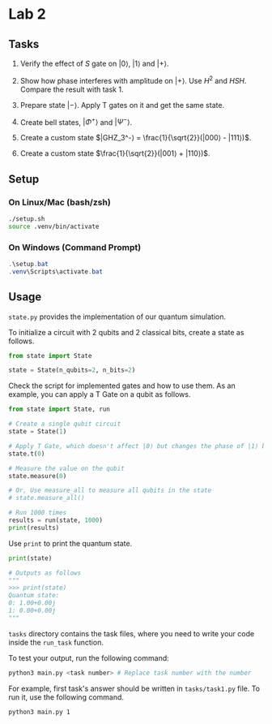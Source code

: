 # Lab 2

## Tasks

1. Verify the effect of $S$ gate on $|0⟩$, $|1⟩$ and $|+⟩$.

2. Show how phase interferes with amplitude on $|+⟩$. Use $H^2$ and $HSH$. Compare the result with task 1.

3. Prepare state $|-⟩$. Apply T gates on it and get the same state.

4. Create bell states, $|\Phi^+⟩$ and $|\Psi^-⟩$.

5. Create a custom state $|GHZ_3^-⟩ = \frac{1}{\sqrt{2}}(|000⟩ - |111⟩)$.

6. Create a custom state $\frac{1}{\sqrt{2}}(|001⟩ + |110⟩)$.

## Setup

### On Linux/Mac (bash/zsh)

```bash
./setup.sh
source .venv/bin/activate
```

### On Windows (Command Prompt)

```powershell
.\setup.bat
.venv\Scripts\activate.bat
```

## Usage

`state.py` provides the implementation of our quantum simulation.

To initialize a circuit with 2 qubits and 2 classical bits, create a state as follows.

```python
from state import State

state = State(n_qubits=2, n_bits=2)
```

Check the script for implemented gates and how to use them. As an example, you can apply a T Gate on a qubit as follows.

```python
from state import State, run

# Create a single qubit circuit
state = State(1)

# Apply T Gate, which doesn't affect |0⟩ but changes the phase of |1⟩ by pi/4
state.t(0)

# Measure the value on the qubit
state.measure(0)

# Or, Use measure_all to measure all qubits in the state
# state.measure_all()

# Run 1000 times
results = run(state, 1000)
print(results)
```

Use `print` to print the quantum state.

```python
print(state)

# Outputs as follows
"""
>>> print(state)
Quantum state:
0: 1.00+0.00j
1: 0.00+0.00j
"""
```

`tasks` directory contains the task files, where you need to write your code inside the `run_task` function.

To test your output, run the following command:

```bash
python3 main.py <task number> # Replace task number with the number
```

For example, first task's answer should be written in `tasks/task1.py` file. To run it, use the following command.

```bash
python3 main.py 1
```
